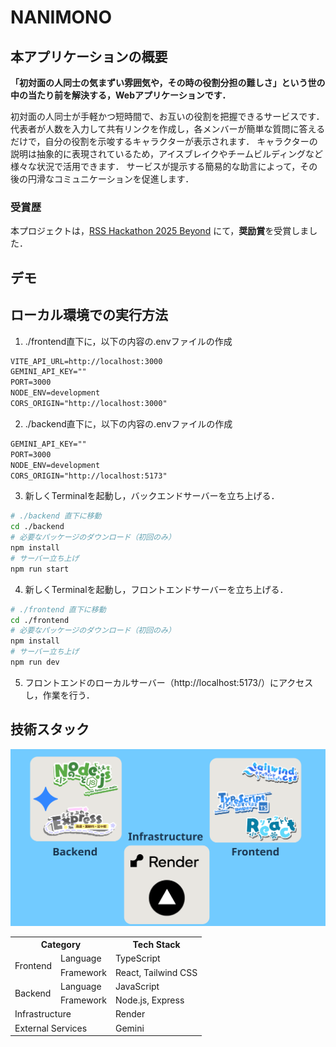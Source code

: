 # NANIMONO
## 本アプリケーションの概要
**「初対面の人同士の気まずい雰囲気や，その時の役割分担の難しさ」という世の中の当たり前を解決する，Webアプリケーションです．**

初対面の人同士が手軽かつ短時間で、お互いの役割を把握できるサービスです．
代表者が人数を入力して共有リンクを作成し，各メンバーが簡単な質問に答えるだけで，自分の役割を示唆するキャラクターが表示されます．
キャラクターの説明は抽象的に表現されているため，アイスブレイクやチームビルディングなど様々な状況で活用できます．
サービスが提示する簡易的な助言によって，その後の円滑なコミュニケーションを促進します．
### 受賞歴
本プロジェクトは，[RSS Hackathon 2025 Beyond](https://race-ss.co.jp/hackathon/2025/) にて，**奨励賞**を受賞しました．
## デモ
## ローカル環境での実行方法
1. ./frontend直下に，以下の内容の.envファイルの作成
```txt
VITE_API_URL=http://localhost:3000
GEMINI_API_KEY=""
PORT=3000
NODE_ENV=development
CORS_ORIGIN="http://localhost:3000"
```
2. ./backend直下に，以下の内容の.envファイルの作成
```txt
GEMINI_API_KEY=""
PORT=3000
NODE_ENV=development
CORS_ORIGIN="http://localhost:5173"
```
3. 新しくTerminalを起動し，バックエンドサーバーを立ち上げる．
```bash
# ./backend 直下に移動
cd ./backend
# 必要なパッケージのダウンロード（初回のみ）
npm install
# サーバー立ち上げ
npm run start
```
4. 新しくTerminalを起動し，フロントエンドサーバーを立ち上げる．
```bash
# ./frontend 直下に移動
cd ./frontend
# 必要なパッケージのダウンロード（初回のみ）
npm install
# サーバー立ち上げ
npm run dev
```
5. フロントエンドのローカルサーバー（http://localhost:5173/）にアクセスし，作業を行う．
## 技術スタック
![Tech Stack Image](./public/tech-stack.svg)

<table>
    <tr>
        <th colspan="2">
            Category
        </th>
        <th>
            Tech Stack
        </th>
    </tr>
    <tr>
        <td rowspan="2">
            Frontend
        </td>
        <td>
            Language
        </td>
        <td>
            TypeScript
        </td>
    </tr>
    <tr>
        <td>
            Framework
        </td>
        <td>
            React, Tailwind CSS
        </td>
    </tr>
    <tr>
        <td rowspan="2">
            Backend
        </td>
        <td>
            Language
        </td>
        <td>
            JavaScript
        </td>
    </tr>
    <tr>
        <td>
            Framework
        </td>
        <td>
            Node.js, Express
        </td>
    </tr>
    <tr>
        <td 
        colspan="2"
        >
        Infrastructure
        </td>
        <td>
            Render
        </td>
    </tr>
    <tr>
        <td 
        colspan="2"
        >
        External Services
        </td>
        <td>
            Gemini
        </td>
    </tr>
</table>